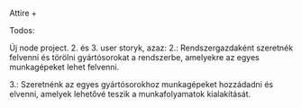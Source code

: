 Attire +

Todos:

Új node project.
2. és 3. user storyk, azaz:
2.: Rendszergazdaként szeretnék felvenni és törölni gyártósorokat a rendszerbe, amelyekre az egyes munkagépeket lehet felvenni.

3.: Szeretnénk az egyes gyártósorokhoz munkagépeket hozzádadni és elvenni, amelyek lehetővé teszik a munkafolyamatok kialakítását.
